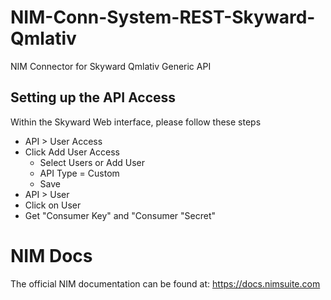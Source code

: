# NIM-Conn-System-REST-Skyward-Qmlativ
NIM Connector for Skyward Qmlativ Generic API

## Setting up the API Access
Within the Skyward Web interface, please follow these steps
- API > User Access
- Click Add User Access
  - Select Users or Add User
  - API Type = Custom
  - Save
- API > User
- Click on User
- Get "Consumer Key" and "Consumer "Secret"

 
# NIM Docs
The official NIM documentation can be found at: https://docs.nimsuite.com
